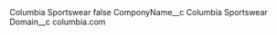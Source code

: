 <?xml version="1.0" encoding="UTF-8"?>
<CustomMetadata xmlns="http://soap.sforce.com/2006/04/metadata" xmlns:xsi="http://www.w3.org/2001/XMLSchema-instance" xmlns:xsd="http://www.w3.org/2001/XMLSchema">
    <label>Columbia Sportswear</label>
    <protected>false</protected>
    <values>
        <field>ComponyName__c</field>
        <value xsi:type="xsd:string">Columbia Sportswear</value>
    </values>
    <values>
        <field>Domain__c</field>
        <value xsi:type="xsd:string">columbia.com</value>
    </values>
</CustomMetadata>
